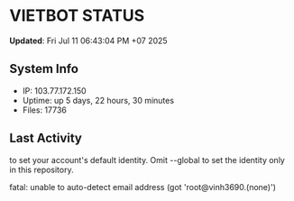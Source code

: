 # VIETBOT STATUS
**Updated**: Fri Jul 11 06:43:04 PM +07 2025

## System Info
- IP: 103.77.172.150
- Uptime: up 5 days, 22 hours, 30 minutes
- Files: 17736

## Last Activity

to set your account's default identity.
Omit --global to set the identity only in this repository.

fatal: unable to auto-detect email address (got 'root@vinh3690.(none)')
